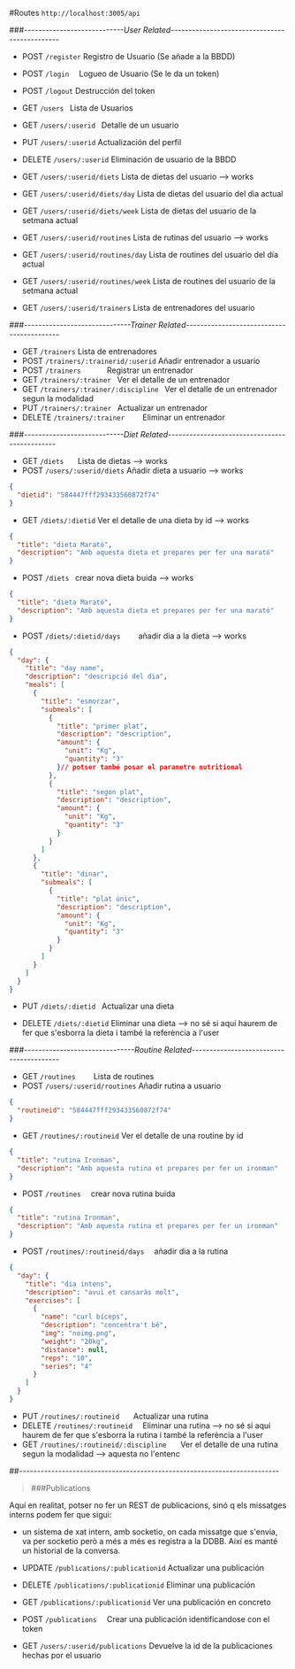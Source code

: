 #Routes ``http://localhost:3005/api``



###*----------------------------User Related----------------------------------------------*
- POST `/register`		Registro de Usuario (Se añade a la BBDD)
- POST `/login	`		Logueo de Usuario (Se le da un token)
- POST `/logout`		Destrucción del token

- GET 	`/users	`						Lista de Usuarios
- GET 		`/users/:userid	`				Detalle de un usuario
- PUT 	`/users/:userid`				    Actualización del perfil
- DELETE 	`/users/:userid`			    Eliminación de usuario de la BBDD
- GET 	`/users/:userid/diets`	Lista de dietas del usuario   --> works
- GET 	`/users/:userid/diets/day`	Lista de dietas del usuario del dia actual
- GET 	`/users/:userid/diets/week`	Lista de dietas del usuario de la setmana actual
- GET 	`/users/:userid/routines`			Lista de rutinas del usuario   --> works
- GET 	`/users/:userid/routines/day`	Lista de routines del usuario del día actual
- GET 	`/users/:userid/routines/week`	Lista de routines del usuario de la setmana actual
- GET 	`/users/:userid/trainers`			Lista de entrenadores del usuario

###*------------------------------Trainer Related------------------------------------------*
- GET `/trainers`		Lista de entrenadores
- POST 	`/trainers/:trainerid/:userid`		Añadir entrenador a usuario
- POST	`/trainers		`					Registrar un entrenador
- GET 	`/trainers/:trainer	`				Ver el detalle de un entrenador
- GET 	`/trainers/:trainer/:discipline	`	Ver el detalle de un entrenador segun la modalidad
- PUT 	`/trainers/:trainer	`				Actualizar un entrenador
- DELETE `/trainers/:trainer	`			Eliminar un entrenador

###*----------------------------Diet Related----------------------------------------------*

- GET `/diets	`		Lista de dietas      --> works
- POST 	`/users/:userid/diets`			Añadir dieta a usuario     --> works
```json
{
  "dietid": "584447fff293433560872f74"
}
```


- GET 	    `/diets/:dietid`				Ver el detalle de una dieta by id      --> works
```json
{
  "title": "dieta Marató",
  "description": "Amb aquesta dieta et prepares per fer una marató"
}
```
- POST 	`/diets	`				    crear nova dieta buida       --> works
```json
{
  "title": "dieta Marató",
  "description": "Amb aquesta dieta et prepares per fer una marató"
}
```
- POST 	`/diets/:dietid/days	`				    añadir dia a la dieta     --> works
```json
{
  "day": {
    "title": "day name",
    "description": "descripció del dia",
    "meals": [
      {
        "title": "esmorzar",
        "submeals": [
          {
            "title": "primer plat",
            "description": "description",
            "amount": {
              "unit": "Kg",
              "quantity": "3"
            }// potser també posar el parametre nutritional
          },
          {
            "title": "segon plat",
            "description": "description",
            "amount": {
              "unit": "Kg",
              "quantity": "3"
            }
          }
        ]
      },
      {
        "title": "dinar",
        "submeals": [
          {
            "title": "plat únic",
            "description": "description",
            "amount": {
              "unit": "Kg",
              "quantity": "3"
            }
          }
        ]
      }
    ]
  }
}
```


- PUT 	`/diets/:dietid	`				    Actualizar una dieta

- DELETE 	`/diets/:dietid`				Eliminar una dieta  --> no sé si aquí haurem de fer que s'esborra la dieta i també la referència a l'user

###*-------------------------------Routine Related----------------------------------------*


- GET `/routines	`		Lista de routines
- POST 	`/users/:userid/routines`			Añadir rutina a usuario
```json
{
  "routineid": "584447fff293433560872f74"
}
```


- GET 	    `/routines/:routineid`				Ver el detalle de una routine by id
```json
{
  "title": "rutina Ironman",
  "description": "Amb aquesta rutina et prepares per fer un ironman"
}
```

- POST 	`/routines	`				    crear nova rutina buida
```json
{
  "title": "rutina Ironman",
  "description": "Amb aquesta rutina et prepares per fer un ironman"
}
```

- POST 	`/routines/:routineid/days	`				    añadir dia a la rutina
```json
{
  "day": {
    "title": "dia intens",
    "description": "avui et cansaràs molt",
    "exercises": [
      {
        "name": "curl bíceps",
        "description": "concentra't bé",
        "img": "noimg.png",
        "weight": "20kg",
        "distance": null,
        "reps": "10",
        "series": "4"
      }
    ]
  }
}
```

- PUT 	`/routines/:routineid	`				Actualizar una rutina
- DELETE `/routines/:routineid	`				Eliminar una rutina --> no sé si aquí haurem de fer que s'esborra la rutina i també la referència a l'user
- GET 	`/routines/:routineid/:discipline	`	Ver el detalle de una rutina segun la modalidad --> aquesta no l'entenc

##*-------------------------------------------------------------------------*
>###Publications

Aquí en realitat, potser no fer un REST de publicacions, sinó q els missatges interns podem fer que sigui:
- un sistema de xat intern, amb socketio, on cada missatge que s'envia, va per socketio però a més a més es registra a la DDBB. Així es manté un historial de la conversa.

- UPDATE	`/publications/:publicationid`		Actualizar una publicación
- DELETE	`/publications/:publicationid`		Eliminar una publicación
- GET 	`/publications/:publicationid`		Ver una publicación en concreto
- POST 		`/publications	`				Crear una publicación identificandose con el token
- GET 		`/users/:userid/publications` 	Devuelve la id de la publicaciones hechas por el usuario
